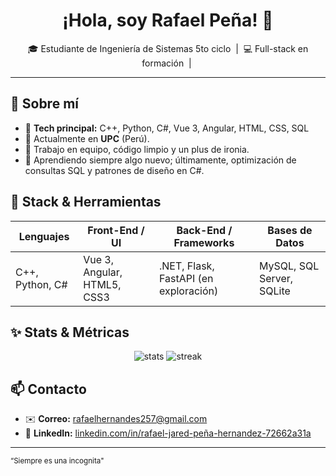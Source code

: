 <h1 align="center">¡Hola, soy Rafael Peña! 👋</h1>
<p align="center">
  🎓 Estudiante de Ingeniería de Sistemas 5to ciclo &nbsp;|&nbsp;
  💻 Full-stack en formación &nbsp;|&nbsp;
</p>

---

## 🚀 Sobre mí
- 🔧 **Tech principal:** C++, Python, C#, Vue 3, Angular, HTML, CSS, SQL  
- 🏫 Actualmente en **UPC** (Perú).  
- 🤝 Trabajo en equipo, código limpio y un plus de ironia.  
- 🌱 Aprendiendo siempre algo nuevo; últimamente, optimización de consultas SQL y patrones de diseño en C#.  

## 🧰 Stack & Herramientas
| Lenguajes | Front-End / UI | Back-End / Frameworks | Bases de Datos |
|-----------|----------------|-----------------------|----------------|
| C++, Python, C# | Vue 3, Angular, HTML5, CSS3 | .NET, Flask, FastAPI (en exploración) | MySQL, SQL Server, SQLite |

## ✨ Stats & Métricas
<p align="center">
  <img src="https://github-readme-stats.vercel.app/api?username=Rafaaaazzz&show_icons=true&theme=radical" alt="stats" />
  <img src="https://github-readme-streak-stats.herokuapp.com/?user=Rafaaaazzz&theme=radical" alt="streak" />
</p>

## 📫 Contacto
- ✉️ **Correo:** <rafaelhernandes257@gmail.com> 
- 🔗 **LinkedIn:** [linkedin.com/in/rafael-jared-peña-hernandez-72662a31a](https://www.linkedin.com/in/rafael-jared-pe%C3%B1a-hernandez-72662a31a/)

---

<sub>“Siempre es una incognita"</sub>
